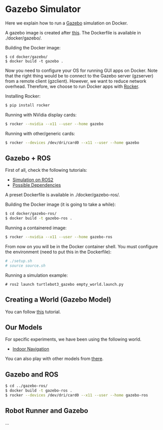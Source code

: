 # Gazebo Simulator

Here we explain how to run a [Gazebo](http://gazebosim.org/) simulation on Docker.

A gazebo image is created after [this](https://hub.docker.com/_/gazebo). The Dockerfile is available in ./docker/gazebo/.

Building the Docker image:

```
$ cd docker/gazebo/
$ docker build -t gazebo .
```

Now you need to configure your OS for running GUI apps on Docker. Note that the right thing would be to connect to the Gazebo server (gzserver) from a remote client (gzclient). However, we want to reduce network overhead. Therefore, we choose to run Docker apps with [Rocker](https://github.com/osrf/rocker).

Installing Rocker:
```bash
$ pip install rocker
```

Running with NVidia display cards:
```bash
$ rocker --nvidia --x11 --user --home gazebo
```

Running with other/generic cards:
```bash
$ rocker --devices /dev/dri/card0 --x11 --user --home gazebo
```
## Gazebo + ROS

First of all, check the following tutorials:
- [Simulation on ROS2](https://emanual.robotis.com/docs/en/platform/turtlebot3/ros2_simulation/)
- [Possible Dependencies](https://emanual.robotis.com/docs/en/platform/turtlebot3/ros2_setup/)

A preset Dockerfile is available in ./docker/gazebo-ros/.

Building the Docker image (it is going to take a while):
```bash
$ cd docker/gazebo-ros/
$ docker build -t gazebo-ros .
```

Running a containered image:
```bash
$ rocker --nvidia --x11 --user --home gazebo-ros 
```

From now on you will be in the Docker container shell. You must configure the environment (need to put this in the Dockerfile):
```bash
# ./setup.sh
# source source.sh
```

Running a simulation example:
```
# ros2 launch turtlebot3_gazebo empty_world.launch.py
```

## Creating a World (Gazebo Model)

You can follow [this](http://gazebosim.org/tutorials?tut=build_world) tutorial.

## Our Models

For specific experiments, we have been using the following world.

- [Indoor Navigation](#)

You can also play with other models from [there](https://github.com/osrf/gazebo_models).

## Gazebo and ROS

```bash
$ cd ../gazebo-ros/
$ docker build -t gazebo-ros .
$ rocker --devices /dev/dri/card0 --x11 --user --home gazebo-ros
```

## Robot Runner and Gazebo

...
